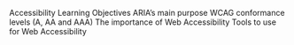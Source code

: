 Accessibility
Learning Objectives
ARIA’s main purpose
WCAG conformance levels (A, AA and AAA)
The importance of Web Accessibility
Tools to use for Web Accessibility